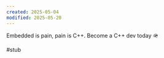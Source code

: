 ```yaml
---
created: 2025-05-04
modified: 2025-05-20
---
```

Embedded is pain, pain is C++. Become a C++ dev today 🪖

#stub
